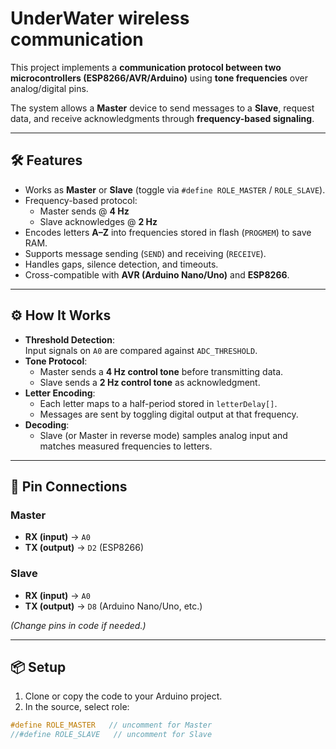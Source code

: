 # UnderWater wireless communication

This project implements a **communication protocol between two microcontrollers (ESP8266/AVR/Arduino)** using **tone frequencies** over analog/digital pins.  

The system allows a **Master** device to send messages to a **Slave**, request data, and receive acknowledgments through **frequency-based signaling**.

---

## 🛠 Features
- Works as **Master** or **Slave** (toggle via `#define ROLE_MASTER` / `ROLE_SLAVE`).  
- Frequency-based protocol:  
  - Master sends @ **4 Hz**  
  - Slave acknowledges @ **2 Hz**  
- Encodes letters **A–Z** into frequencies stored in flash (`PROGMEM`) to save RAM.  
- Supports message sending (`SEND`) and receiving (`RECEIVE`).  
- Handles gaps, silence detection, and timeouts.  
- Cross-compatible with **AVR (Arduino Nano/Uno)** and **ESP8266**.  

---

## ⚙️ How It Works
- **Threshold Detection**:  
  Input signals on `A0` are compared against `ADC_THRESHOLD`.  
- **Tone Protocol**:  
  - Master sends a **4 Hz control tone** before transmitting data.  
  - Slave sends a **2 Hz control tone** as acknowledgment.  
- **Letter Encoding**:  
  - Each letter maps to a half-period stored in `letterDelay[]`.  
  - Messages are sent by toggling digital output at that frequency.  
- **Decoding**:  
  - Slave (or Master in reverse mode) samples analog input and matches measured frequencies to letters.

---

## 📍 Pin Connections

### Master
- **RX (input)** → `A0`  
- **TX (output)** → `D2` (ESP8266)  

### Slave
- **RX (input)** → `A0`  
- **TX (output)** → `D8` (Arduino Nano/Uno, etc.)  

*(Change pins in code if needed.)*

---

## 📦 Setup

1. Clone or copy the code to your Arduino project.  
2. In the source, select role:  

```cpp
#define ROLE_MASTER   // uncomment for Master
//#define ROLE_SLAVE   // uncomment for Slave

